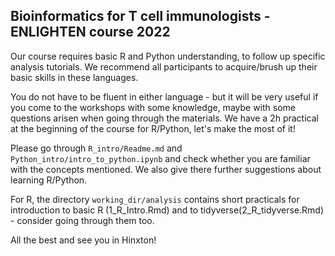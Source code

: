 ## Bioinformatics for T cell immunologists - ENLIGHTEN course 2022

Our course requires basic R and Python understanding, to follow up specific analysis tutorials. We recommend all participants to acquire/brush up their basic skills in these languages.

You do not have to be fluent in either language - but it will be very useful if you  come to the workshops with some knowledge, maybe with some questions arisen when going through the materials. We have a 2h practical at the beginning of the course for R/Python, let's make the most of it!

 Please go through `R_intro/Readme.md` and `Python_intro/intro_to_python.ipynb` and check whether you are familiar with the concepts mentioned. We also give there further suggestions about learning R/Python.
 
 For R, the directory `working_dir/analysis` contains short practicals for introduction to basic R (1_R_Intro.Rmd) and to tidyverse(2_R_tidyverse.Rmd) - consider going through them too.

All the best and see you in Hinxton!  